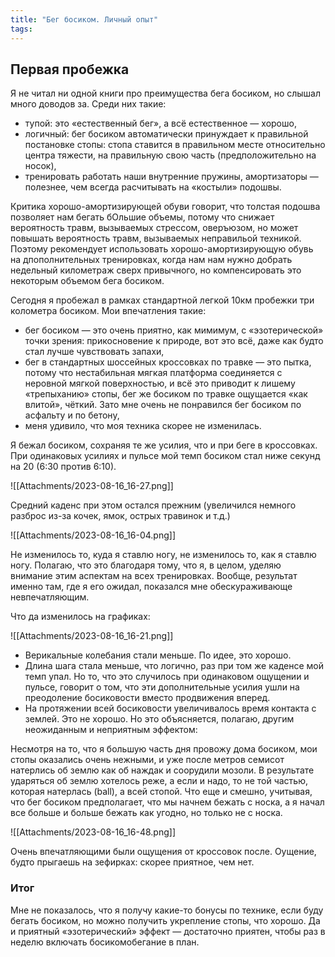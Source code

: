 ```yaml
---
title: "Бег босиком. Личный опыт"
tags:
---
```


## Первая пробежка

Я не читал ни одной книги про преимущества бега босиком, но слышал много доводов за. Среди них такие: 
- тупой: это «естественный бег», а всё естественное — хорошо,
- логичный: бег босиком автоматически принуждает к правильной постановке стопы: стопа ставится в правильном месте относительно центра тяжести, на правильную свою часть (предположительно на носок),
- тренировать работать наши внутренние пружины, амортизаторы — полезнее, чем всегда расчитывать на «костыли» подошвы.

Критика хорошо-амортизирующей обуви говорит, что толстая подошва позволяет нам бегать бОльшие объемы, потому что снижает вероятность травм, вызываемых стрессом, оверъюзом, но может повышать вероятность травм, вызываемых неправильой техникой. Поэтому рекомендует использовать хорошо-амортизирующую обувь на дпополнительных тренировках, когда нам нам нужно добрать недельный километраж сверх привычного, но компенсировать это некоторым объемом бега босиком.

Сегодня я пробежал в рамках стандартной легкой 10км пробежки три колометра босиком. Мои впечатления такие:
- бег босиком — это очень приятно, как мимимум, с «эзотерической» точки зрения: прикосновение к природе, вот это всё, даже как будто стал лучше чувствовать запахи,
- бег в стандартных шоссейных кроссовках по травке — это пытка, потому что нестабильная мягкая платформа соединяется с неровной мягкой поверхностью, и всё это приводит к лишему «трепыханию» стопы, бег же босиком по травке ощущается «как влитой», чёткий. Зато мне очень не понравился бег босиком по асфальту и по бетону,
- меня удивило, что моя техника скорее не изменилась.

Я бежал босиком, сохраняя те же усилия, что и при беге в кроссовках.
При одинаковых усилиях и пульсе мой темп босиком стал ниже секунд на 20 (6:30 против 6:10).

![[Attachments/2023-08-16_16-27.png]]

Средний каденс при этом остался прежним (увеличился немного разброс из-за кочек, ямок, острых травинок и т.д.)

![[Attachments/2023-08-16_16-04.png]]

Не изменилось то, куда я ставлю ногу, не изменилось то, как я ставлю ногу. Полагаю, что это благодаря тому, что я, в целом, уделяю внимание этим аспектам на всех тренировках. Вообще, результат именно там, где я его ожидал, показался мне обескураживающе невпечатляющим. 

Что да изменилось на графиках:

![[Attachments/2023-08-16_16-21.png]]

- Верикальные колебания стали меньше. По идее, это хорошо.
- Длина шага стала меньше, что логично, раз при том же каденсе мой темп упал. Но то, что это случилось при одинаковом ощущении и пульсе, говорит о том, что эти дополнительные усилия ушли на преодоление босиковости вместо продвижения вперед.
- На протяжении всей босиковости увеличивалось время контакта с землей. Это не хорошо. Но это объясняется, полагаю, другим неожиданным и неприятным эффектом:

Несмотря на то, что я большую часть дня провожу дома босиком, мои стопы оказались очень нежными, и уже после метров семисот натерлись об землю как об наждак и соорудили мозоли. В результате ударяться об землю хотелось реже, а если и надо, то не той частью, которая натерлась (ball), а всей стопой. Что еще и смешно, учитывая, что бег босиком предполагает, что мы начнем бежать с носка, а я начал все больше и больше бежать как угодно, но только не с носка.

![[Attachments/2023-08-16_16-48.png]]

Очень впечатляющими были ощущения от кроссовок после. Оущение, будто прыгаешь на зефирках: скорее приятное, чем нет.

### Итог
Мне не показалось, что я получу какие-то бонусы по технике, если буду бегать босиком, но можно получить укрепление стопы, что хорошо. Да и приятный «эзотерический» эффект — достаточно приятен, чтобы раз в неделю включать босикомобегание в план.